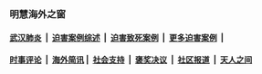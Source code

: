 
### 明慧海外之窗

####  [武汉肺炎](indexes/365.md?t=04020000) &nbsp;|&nbsp;  [迫害案例综述](indexes/328.md?t=04020000) &nbsp;|&nbsp; [迫害致死案例](indexes/277.md?t=04020000)  &nbsp;|&nbsp; [更多迫害案例](indexes/81.md?t=04020000)  &nbsp;|&nbsp; 
####  [时事评论](indexes/19.md?t=04020000) &nbsp;|&nbsp; [海外简讯](indexes/245.md?t=04020000)&nbsp;|&nbsp;  [社会支持](indexes/140.md?t=04020000) &nbsp;|&nbsp; [褒奖决议](indexes/282.md?t=04020000) &nbsp;|&nbsp; [社区报道](indexes/91.md?t=04020000)  &nbsp;|&nbsp; [天人之间](indexes/78.md?t=04020000) 

